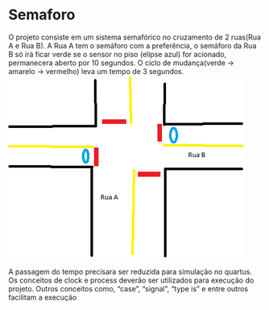 # Semaforo
O projeto consiste em um sistema semafórico no cruzamento de 2 ruas(Rua A e Rua B). A Rua A tem o semáforo com a preferência, o semáforo da Rua B só irá ficar verde se o sensor no piso (elipse azul) for acionado, permanecera aberto por 10 segundos. O ciclo de mudança(verde -> amarelo -> vermelho) leva um tempo de 3 segundos.
![imagem contendo o modelo das ruas, localização dos semaforos e sensores](https://raw.githubusercontent.com/rafachico/Semaforo/main/modelo.png)<br/>

A passagem do tempo precisara ser reduzida para simulação no quartus. Os conceitos de clock e process deverão ser utilizados para execução do projeto. Outros conceitos como, “case”, “signal”, “type is” e entre outros facilitam a execução
